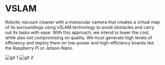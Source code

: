 # VSLAM

Robotic vacuum cleaner with a monocular camera that creates a virtual map of its surroundings using vSLAM technology to avoid obstacles and carry out its tasks with ease. With this approach, we intend to lower the cost, while also not compromising on quality. 
We must generate high levels of efficiency and deploy them on low-power and high-efficiency boards like the Raspberry Pi or Jetson-Nano.



![git 1](https://github.com/nitingramesh/VSLAM-Bosch-project-/assets/76782291/eb37fb1d-21ac-472c-b077-60a94f97fca8)
![git 2](https://github.com/nitingramesh/VSLAM-Bosch-project-/assets/76782291/711ea1e4-5433-4a21-9d31-89b5b884bf59)
